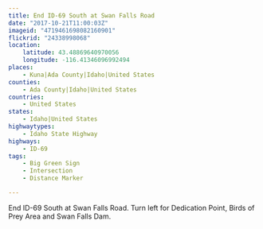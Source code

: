 ```yaml
---
title: End ID-69 South at Swan Falls Road
date: "2017-10-21T11:00:03Z"
imageid: "4719461698082160901"
flickrid: "24338998068"
location:
    latitude: 43.48869640970056
    longitude: -116.41346096992494
places:
    - Kuna|Ada County|Idaho|United States
counties:
    - Ada County|Idaho|United States
countries:
    - United States
states:
    - Idaho|United States
highwaytypes:
    - Idaho State Highway
highways:
    - ID-69
tags:
    - Big Green Sign
    - Intersection
    - Distance Marker

---
```

End ID-69 South at Swan Falls Road.  Turn left for Dedication Point, Birds of Prey Area and Swan Falls Dam.